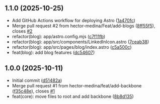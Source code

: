 ## 1.1.0 (2025-10-25)

* Add GitHub Actions workflow for deploying Astro ([1a470fc](https://github.com/hector-medina/hectormedina.dev/commit/1a470fc))
* Merge pull request #2 from hector-medina/Feat/add-blogs ([8ff55f5](https://github.com/hector-medina/hectormedina.dev/commit/8ff55f5)), closes [#2](https://github.com/hector-medina/hectormedina.dev/issues/2)
* refactor(blog): app/astro.config.mjs ([c7f11fb](https://github.com/hector-medina/hectormedina.dev/commit/c7f11fb))
* refactor(blog): app/src/components/LinkedInIcon.astro ([7ceab38](https://github.com/hector-medina/hectormedina.dev/commit/7ceab38))
* refactor(blog): app/src/pages/blog/index.astro ([c5a500c](https://github.com/hector-medina/hectormedina.dev/commit/c5a500c))
* feat(blog): add blog features ([dc54607](https://github.com/hector-medina/hectormedina.dev/commit/dc54607))

## 1.0.0 (2025-10-11)

* Initial commit ([d51482a](https://github.com/hector-medina/hectormedina.dev/commit/d51482a))
* Merge pull request #1 from hector-medina/feat/add-backbone ([f35c48e](https://github.com/hector-medina/hectormedina.dev/commit/f35c48e)), closes [#1](https://github.com/hector-medina/hectormedina.dev/issues/1)
* feat(core): move files to root and add backbone ([8b8d135](https://github.com/hector-medina/hectormedina.dev/commit/8b8d135))
